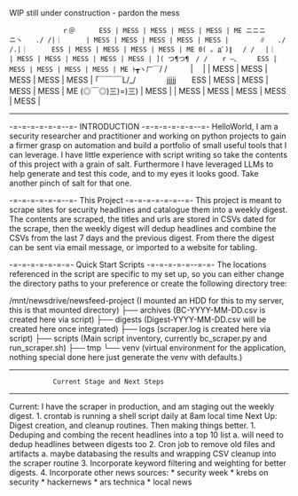 WIP still under construction - pardon the mess

`　　　　　　　　ｒ＠      ESS | MESS | MESS | MESS | MESS | ME
ニニニニヽ　　./ /|｜      | MESS | MESS | MESS | MESS | MESS |
　　　　∥   ./ /.|｜      ESS | MESS | MESS | MESS | MESS | ME
0( ｡ дﾟ)∥ 　/ / 　|｜      | MESS | MESS | MESS | MESS | MESS |
]( つ¶つ¶　/ / 　 r ―､     ESS | MESS | MESS | MESS | MESS | ME
ﾄ┳ヽ厂￣`/ /　　　| 　|    | MESS | MESS | MESS | MESS | MESS |
｢￣￣￣L/_/　　　　jjjjj　　ESS | MESS | MESS | MESS | MESS | ME
(◎￣◎)三)=)三)  | MESS |  | MESS | MESS | MESS | MESS | MESS |
_______________________________________________________________

-=-=-=-=-=-=--=- INTRODUCTION -=-=-=-=-=-=--=-
HelloWorld, I am a security researcher and practitioner and working on python projects to gain a firmer grasp on automation and build a portfolio of small useful tools that I can leverage. I have little experience with script writing so take the contents of this project with a grain of salt. Furthermore I have leveraged LLMs to help generate and test this code, and to my eyes it looks good. Take another pinch of salt for that one.

-=-=-=-=-=-=--=- This Project -=-=-=-=-=-=--=-
This project is meant to scrape sites for security headlines and catalogue them into a weekly digest. The contents are scraped, the titles and urls are stored in CSVs dated for the scrape, then the weekly digest will dedup headlines and combine the CSVs from the last 7 days and the previous digest. From there the digest can be sent via email message, or imported to a website for tabling.

-=-=-=-=-=-=-=- Quick Start Scripts -=-=-=-=-=--=-=-
The locations referenced in the script are specific to my set up, so you can either change the directory paths to your preference or create the following directory tree:

/mnt/newsdrive/newsfeed-project
(I mounted an HDD for this to my server, this is that mounted directory)
  ├── archives
    (BC-YYYY-MM-DD.csv is created here via script)
  ├── digests
    (Digest-YYYY-MM-DD.csv will be created here once integrated)
  ├── logs
    (scraper.log is created here via script)
  ├── scripts
    (Main script inventory, currently bc_scraper.py and run_scraper.sh)
  ├── tmp
  └── venv
    (virtual environment for the application, nothing special done here just generate the venv with defaults.)


________________________________________________________________
               Current Stage and Next Steps
________________________________________________________________
Current: I have the scraper in production, and am staging out the weekly digest. 
    1. crontab is running a shell script daily at 8am local time
Next Up: Digest creation, and cleanup routines. Then making things better.
    1. Deduping and combing the recent headlines into a top 10 list
        a. will need to dedup headlines between digests too
    2. Cron job to remove old files and artifacts
        a. maybe databasing the results and wrapping CSV cleanup into the scraper routine
    3. Incorporate keyword filtering and weighting for better digests.
    4. Incorporate other news sources:
        * security week
        * krebs on security
        * hackernews
        * ars technica
        * local news
